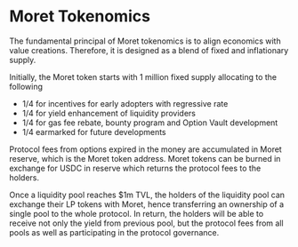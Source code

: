 # Moret Tokenomics

The fundamental principal of Moret tokenomics is to align economics with value creations. Therefore, it is designed as a blend of fixed and inflationary supply.

Initially, the Moret token starts with 1 million fixed supply allocating to the following

* 1/4 for incentives for early adopters with regressive rate
* 1/4 for yield enhancement of liquidity providers
* 1/4 for gas fee rebate, bounty program and Option Vault development
* 1/4 earmarked for future developments

Protocol fees from options expired in the money are accumulated in Moret reserve, which is the Moret token address. Moret tokens can be burned in exchange for USDC in reserve which returns the protocol fees to the holders.&#x20;

Once a liquidity pool reaches $1m TVL, the holders of the liquidity pool can exchange their LP tokens with Moret, hence transferring an ownership of a single pool to the whole protocol. In return, the holders will be able to receive not only the yield from previous pool, but the protocol fees from all pools as well as participating in the protocol governance.


